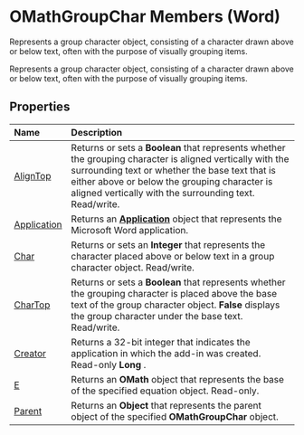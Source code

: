 
# OMathGroupChar Members (Word)
Represents a group character object, consisting of a character drawn above or below text, often with the purpose of visually grouping items.

Represents a group character object, consisting of a character drawn above or below text, often with the purpose of visually grouping items.


## Properties



|**Name**|**Description**|
|:-----|:-----|
|[AlignTop](2c1b723b-a5b0-6d63-a2e8-d0122fef1f00.md)|Returns or sets a  **Boolean** that represents whether the grouping character is aligned vertically with the surrounding text or whether the base text that is either above or below the grouping character is aligned vertically with the surrounding text. Read/write.|
|[Application](4b7c9380-0624-15f3-4132-597fc30ceedf.md)|Returns an  **[Application](d1cf6f8f-4e88-bf01-93b4-90a83f79cb44.md)** object that represents the Microsoft Word application.|
|[Char](2704fa1a-32e9-d9ba-265a-38628dc6a5eb.md)|Returns or sets an  **Integer** that represents the character placed above or below text in a group character object. Read/write.|
|[CharTop](abce1df2-4246-218e-8a80-7341042f9479.md)|Returns or sets a  **Boolean** that represents whether the grouping character is placed above the base text of the group character object. **False** displays the group character under the base text. Read/write.|
|[Creator](e2e57fff-6475-1144-5c2c-87cab1bc57fc.md)|Returns a 32-bit integer that indicates the application in which the add-in was created. Read-only  **Long** .|
|[E](0dc2f9cd-0947-3f3a-2424-88444eedf726.md)|Returns an  **OMath** object that represents the base of the specified equation object. Read-only.|
|[Parent](135d9a83-7e1e-cae9-331a-13fe95ae7282.md)|Returns an  **Object** that represents the parent object of the specified **OMathGroupChar** object.|

